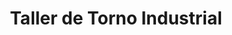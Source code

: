 ---
title: "Taller de Torno Industrial"
url: /san-miguel/taller-de-torno-industrial/
shop: hardware
---